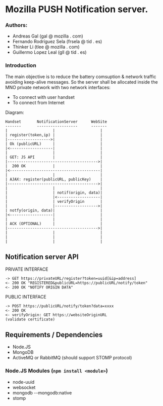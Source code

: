 Mozilla PUSH Notification server.
===

### Authors:

- Andreas Gal (gal @ mozilla . com)
- Fernando Rodríguez Sela (frsela @ tid . es)
- Thinker Li (tlee @ mozilla . com)
- Guillermo Lopez Leal (gll @ tid . es)

### Introduction

The main objective is to reduce the battery comsuption & network traffic avoiding keep-alive messages.
So the server shall be allocated inside the MNO private network with two network interfaces:

* To connect with user handset
* To connect from Internet

Diagram:

    Handset       NotificationServer      WebSite
    -------       ------------------      -------
    |                    |                    |
    | register(token,ip) |                    |
    |------------------->|                    |
    | Ok (publicURL)     |                    |
    |<-------------------|                    |
    |                    |                    |
    | GET: JS API        |                    |
    |---------------------------------------->|
    |  200 OK            |                    |
    |<----------------------------------------|
    |                    |                    |
    | AJAX: register(publicURL, publicKey)    |
    |---------------------------------------->|
    |                    |                    |
    |                    | notif(origin, data)|
    |                    |<-------------------|
    |                    | verifyOrigin       |
    |                    |------------------->|
    | notfy(origin, data)|                    |
    |<-------------------|                    |
    |                    |                    |
    | ACK (OPTIONAL)     |                    |
    |---------------------------------------->|
    |                    |                    |
    |                    |                    |
    |                    |                    |



## Notification server API

 PRIVATE INTERFACE

    -> GET https://privateURL/register?token=uuid[&ip=address]
    <- 200 OK "REGISTERED&publicURL=https://publicURL/notify/token"
    <- 200 OK "NOTIFY ORIGIN DATA"

 PUBLIC INTERFACE

    -> POST https://publicURL/notify/token?data=xxxx
    <- 200 OK
    <- verifyOrigin: GET https://websiteOriginURL
    (validate certificate)

## Requirements / Dependencies
* Node.JS
* MongoDB
* ActiveMQ or RabbitMQ (should support STOMP protocol)

### Node.JS Modules (```npm install <module>```)
* node-uuid
* websocket
* mongodb --mongodb:native
* stomp
